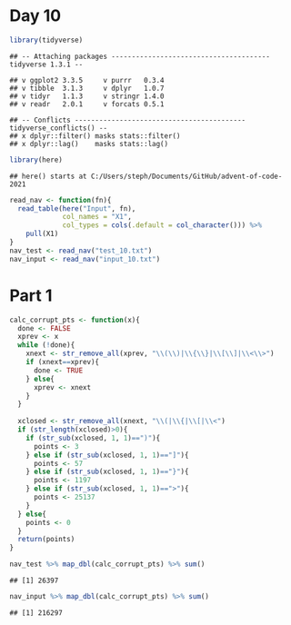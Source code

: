 Day 10
================

``` r
library(tidyverse)
```

    ## -- Attaching packages --------------------------------------- tidyverse 1.3.1 --

    ## v ggplot2 3.3.5     v purrr   0.3.4
    ## v tibble  3.1.3     v dplyr   1.0.7
    ## v tidyr   1.1.3     v stringr 1.4.0
    ## v readr   2.0.1     v forcats 0.5.1

    ## -- Conflicts ------------------------------------------ tidyverse_conflicts() --
    ## x dplyr::filter() masks stats::filter()
    ## x dplyr::lag()    masks stats::lag()

``` r
library(here)
```

    ## here() starts at C:/Users/steph/Documents/GitHub/advent-of-code-2021

``` r
read_nav <- function(fn){
  read_table(here("Input", fn), 
             col_names = "X1", 
             col_types = cols(.default = col_character())) %>%
    pull(X1)
}
nav_test <- read_nav("test_10.txt")
nav_input <- read_nav("input_10.txt")
```

# Part 1

``` r
calc_corrupt_pts <- function(x){
  done <- FALSE
  xprev <- x
  while (!done){
    xnext <- str_remove_all(xprev, "\\(\\)|\\{\\}|\\[\\]|\\<\\>")
    if (xnext==xprev){
      done <- TRUE
    } else{
      xprev <- xnext
    }
  }
  
  xclosed <- str_remove_all(xnext, "\\(|\\{|\\[|\\<")
  if (str_length(xclosed)>0){
    if (str_sub(xclosed, 1, 1)==")"){
      points <- 3
    } else if (str_sub(xclosed, 1, 1)=="]"){
      points <- 57
    } else if (str_sub(xclosed, 1, 1)=="}"){
      points <- 1197
    } else if (str_sub(xclosed, 1, 1)==">"){
      points <- 25137
    }
  } else{
    points <- 0
  }
  return(points)  
}

nav_test %>% map_dbl(calc_corrupt_pts) %>% sum()
```

    ## [1] 26397

``` r
nav_input %>% map_dbl(calc_corrupt_pts) %>% sum()
```

    ## [1] 216297
